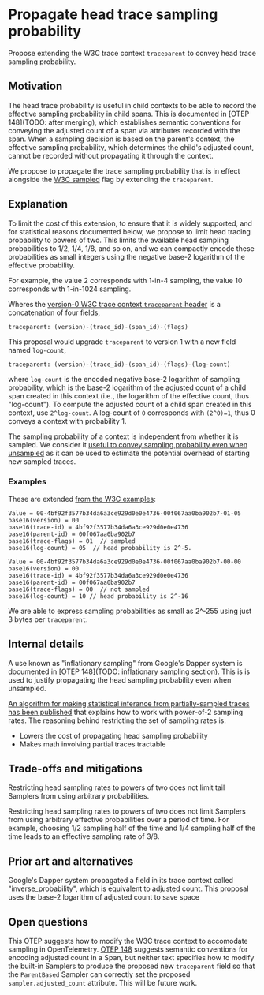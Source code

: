 # Propagate head trace sampling probability

Propose extending the W3C trace context `traceparent` to convey head trace sampling probability.

## Motivation

The head trace probability is useful in child contexts to be able to
record the effective sampling probability in child spans.  This is
documented in [OTEP 148](TODO: after merging), which establishes
semantic conventions for conveying the adjusted count of a span via
attributes recorded with the span.  When a sampling decision is based
on the parent's context, the effective sampling probability, which
determines the child's adjusted count, cannot be recorded without
propagating it through the context.

We propose to propagate the trace sampling probability that is in
effect alongside the [W3C
sampled](https://www.w3.org/TR/trace-context/#sampled-flag) flag by
extending the `traceparent`.

## Explanation

To limit the cost of this extension, to ensure that it is widely
supported, and for statistical reasons documented below, we propose to
limit head tracing probability to powers of two.  This limits the
available head sampling probabilities to 1/2, 1/4, 1/8, and so on, and
we can compactly encode these probabilities as small integers using
the negative base-2 logarithm of the effective probability.

For example, the value 2 corresponds with 1-in-4 sampling, the value
10 corresponds with 1-in-1024 sampling.

Wheres the [version-0 W3C trace context `traceparent`
header](https://www.w3.org/TR/trace-context/#examples-of-http-traceparent-headers)
is a concatenation of four fields,

```
traceparent: (version)-(trace_id)-(span_id)-(flags)
```

This proposal would upgrade `traceparent` to version 1 with a new
field named `log-count`,

```
traceparent: (version)-(trace_id)-(span_id)-(flags)-(log-count)
```

where `log-count` is the encoded negative base-2 logarithm of
sampling probability, which is the base-2 logarithm of the adjusted
count of a child span created in this context (i.e., the logarithm of
the effective count, thus "log-count").  To compute the adjusted count
of a child span created in this context, use `2^log-count`.  A
log-count of `0` corresponds with `(2^0)=1`, thus 0 conveys a context
with probability 1.

The sampling probability of a context is independent from whether it
is sampled.  We consider it [useful to convey sampling probability
even when unsampled]() as it can be used to estimate the potential
overhead of starting new sampled traces.

### Examples

These are extended [from the W3C
examples](https://www.w3.org/TR/trace-context/#examples-of-http-traceparent-headers):

```
Value = 00-4bf92f3577b34da6a3ce929d0e0e4736-00f067aa0ba902b7-01-05
base16(version) = 00
base16(trace-id) = 4bf92f3577b34da6a3ce929d0e0e4736
base16(parent-id) = 00f067aa0ba902b7
base16(trace-flags) = 01  // sampled
base16(log-count) = 05  // head probability is 2^-5.
```

```
Value = 00-4bf92f3577b34da6a3ce929d0e0e4736-00f067aa0ba902b7-00-00
base16(version) = 00
base16(trace-id) = 4bf92f3577b34da6a3ce929d0e0e4736
base16(parent-id) = 00f067aa0ba902b7
base16(trace-flags) = 00  // not sampled
base16(log-count) = 10 // head probability is 2^-16
```

We are able to express sampling probabilities as small as 2^-255 using
just 3 bytes per `traceparent`.

## Internal details

A use known as "inflationary sampling" from Google's Dapper system is
documented in [OTEP 148](TODO: inflationary sampling section).  This
is is used to justify propagating the head sampling probability even
when unsampled.

[An algorithm for making statistical inferance from partially-sampled
traces has been published](https://arxiv.org/pdf/2107.07703.pdf) that
explains how to work with power-of-2 sampling rates.  The reasoning
behind restricting the set of sampling rates is:

- Lowers the cost of propagating head sampling probability
- Makes math involving partial traces tractable

## Trade-offs and mitigations

Restricting head sampling rates to powers of two does not limit tail
Samplers from using arbitrary probabilities.

Restricting head sampling rates to powers of two does not limit
Samplers from using arbitrary effective probabilities over a period of
time.  For example, choosing 1/2 sampling half of the time and 1/4
sampling half of the time leads to an effective sampling rate of 3/8.

## Prior art and alternatives

Google's Dapper system propagated a field in its trace context called
"inverse_probability", which is equivalent to adjusted count.  This
proposal uses the base-2 logarithm of adjusted count to save space

## Open questions

This OTEP suggests how to modify the W3C trace context to accomodate
sampling in OpenTelemetry.  [OTEP 148](TODO) suggests semantic
conventions for encoding adjusted count in a Span, but neither text
specifies how to modify the built-in Samplers to produce the proposed
new `traceparent` field so that the `ParentBased` Sampler can
correctly set the proposed `sampler.adjusted_count` attribute.  This
will be future work.
